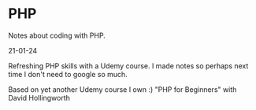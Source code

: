 # PHP
Notes about coding with PHP.  


21-01-24

Refreshing PHP skills with a Udemy course. I made notes so perhaps next time I don't need to google so much.

Based on yet another Udemy course I own :) "PHP for Beginners" with David Hollingworth
